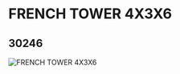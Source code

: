 # FRENCH TOWER 4X3X6
## 30246
![FRENCH TOWER 4X3X6](https://lc-www-live-s.legocdn.com/media/bricks/5/2/4118789.jpg)